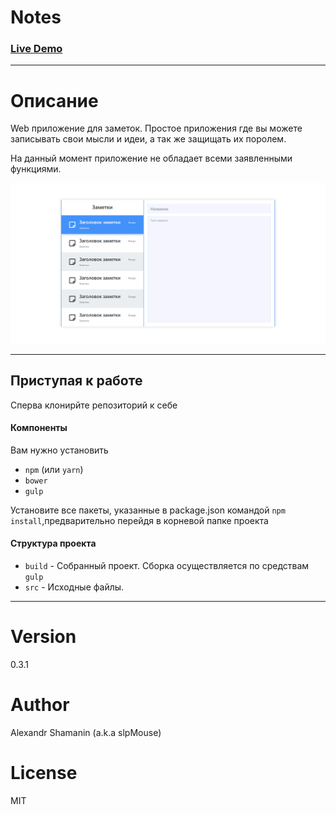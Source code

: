 # Notes

### [Live Demo](//slpMouse.github.io/)

***

# Описание

Web приложение для заметок.
Простое приложения где вы можете записывать свои мысли и идеи, а так же защищать их поролем.

На данный момент приложение не обладает всеми заявленными функциями.

![Demo image](/demo/editor-empty.png?raw=true)

***

## Приступая к работе

Сперва клонирйте репозиторий к себе

#### Компоненты

Вам нужно установить
- `npm` (или `yarn`)
- `bower`
- `gulp`

Установите все пакеты, указанные в package.json командой `npm install`,предварительно перейдя в корневой папке проекта

#### Структура проекта

- `build` - Собранный проект. Сборка осуществляется по средствам `gulp`
- `src` - Исходные файлы.

***

# Version

0.3.1

# Author

Alexandr Shamanin (a.k.a slpMouse)

# License

MIT
